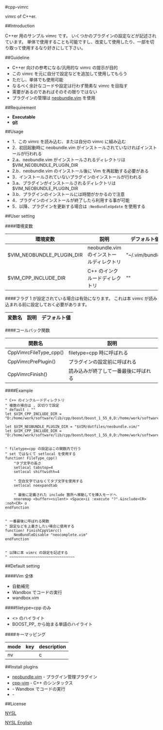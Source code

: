 #cpp-vimrc

vimrc of C++er.



##Introduction

C++er 用のサンプル vimrc です。
いくつかのプラグインの設定などが記述されています。
単体で使用することも可能ですし、改変して使用したり、一部を切り取って使用するなり好きにして下さい。


##Guideline

* C++er 向けの参考になる/汎用的な vimrc の提示が目的
* この vimrc を元に自分で設定などを追加して使用してもらう
 * ただし、単体でも使用可能
* なるべく余計なコードや設定は行わず簡素な vimrc を目指す
 * 需要があるのであればそのその限りではない
* プラグインの管理は [neobundle.vim](https://github.com/Shougo/neobundle.vim) を使用


##Requirement

* __Executable__
 * __[git](http://git-scm.com/)__



##Usage

* 1．この vimrc を読み込む、または自分の vimrc に組み込む
* 2．初回起動時に neobundle.vim がインストールされていなければインストールが行われる
 * 2.a．neobundle.vim がインストールされるディレクトリは $VIM_NEOBUNDLE_PLUGIN_DIR
 * 2.b．neobundle.vim のインストール後に Vim を再起動する必要がある
* 3．インストールされていないプラグインのインストールが行われる
 * 3.a．プラグインがインストールされるディレクトリは $VIM_NEOBUNDLE_PLUGIN_DIR
 * 3.b．プラグインのインストールには時間がかかるので注意
* 4．プラグインのインストールが終了したら利用する事が可能
* 5．以降、プラグインを更新する場合は `:NeoBundleUpdate` を使用する


##User setting

####環境変数

|環境変数|説明|デフォルト値|
|----|----|----|
|$VIM_NEOBUNDLE_PLUGIN_DIR|neobundle.vim のインストールディレクトリ|"~/.vim/bundle/"|
|$VIM_CPP_INCLUDE_DIR|C++ のインクルードディレクトリ|""|


####フラグ
1 が設定されている場合は有効になります。
これは本 vimrc が読み込まれる前に設定しておく必要があります。


|変数名|説明|デフォルト値|
|----|----|----|


####コールバック関数

|関数名|説明|
|----|----|
|CppVimrcFileType_cpp()|filetype=cpp 時に呼ばれる|
|CppVimrcPrePlugin()|プラグインの設定前に呼ばれる|
|CppVimrcFinish()|読み込みが終了して一番最後に呼ばれる|


####Example


```vim
" C++ のインクルードディレクトリ
" 複数の場合は , 区切りで設定
" default : ""
let $VIM_CPP_INCLUDE_DIR = "D:/home/work/software/lib/cpp/boost/boost_1_55_0,D:/home/work/software/lib/cpp/neobundle/Sprout"

let $VIM_NEOBUNDLE_PLUGIN_DIR = "$VIM/dotfiles/neobundle.vim/"
let $VIM_CPP_INCLUDE_DIR = "D:/home/work/software/lib/cpp/boost/boost_1_55_0,D:/home/work/software/lib/cpp/neobundle/Sprout"


" filetype=cpp の設定はこの関数内で行う
" set ではなくて setlocal を使用する
function! FileType_cpp()
	"タブ文字の長さ
	setlocal tabstop=4
	setlocal shiftwidth=4

	" 空白文字ではなくてタブ文字を使用する
	setlocal noexpandtab

	" 最後に定義された include 箇所へ移動してを挿入モードへ
	nnoremap <buffer><silent> <Space>ii :execute "?".&include<CR> :noh<CR> o
endfunction


" 一番最後に呼ばれる関数
" 設定などを上書きしたい場合に使用する
function! FinishCppVimrc()
	NeoBundleDisable "neocomplete.vim"
endfunction


" 以降に本 vimrc の設定を記述する
" ~~~~~~~~~~~~~~~~~~~~~~~~~~~~~~
```


##Default setting

####Vim 全体
* 自動補完
* Wandbox でコードの実行
 * wandbox.vim

####filetype=cpp のみ
* <\> のハイライト
* BOOST_PP_ から始まる単語のハイライト


####キーマッピング

|mode|key|description|
|----|----|----|
|nv||<leader>c|コメントアウトのトグル|


##Install plugins

* [neobundle.vim](https://github.com/Shougo/neobundle.vim) - プラグイン管理プラグイン
* [cpp-vim](https://github.com/vim-jp/cpp-vim) - C++ のシンタックス
* [](https://github.com/rhysd/wandbox-vim) - Wandbox でコードの実行
* [](https://github.com/) - 


##License

[NYSL](http://www.kmonos.net/nysl/)

[NYSL English](http://www.kmonos.net/nysl/index.en.html)


